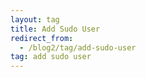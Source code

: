 ```yaml
---
layout: tag
title: Add Sudo User
redirect_from:
  - /blog2/tag/add-sudo-user
tag: add sudo user
---
```

